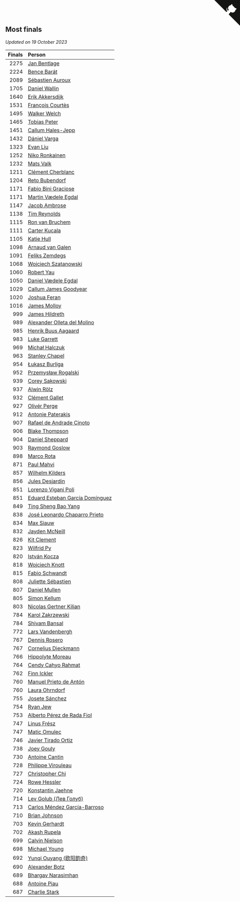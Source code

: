 ## Most finals

*Updated on 19 October 2023*

| Finals | Person |
| ---: | :--- |
| 2275 | [Jan Bentlage](https://www.worldcubeassociation.org/persons/2010BENT01) |
| 2224 | [Bence Barát](https://www.worldcubeassociation.org/persons/2008BARA01) |
| 2089 | [Sébastien Auroux](https://www.worldcubeassociation.org/persons/2008AURO01) |
| 1705 | [Daniel Wallin](https://www.worldcubeassociation.org/persons/2013WALL03) |
| 1640 | [Erik Akkersdijk](https://www.worldcubeassociation.org/persons/2005AKKE01) |
| 1531 | [François Courtès](https://www.worldcubeassociation.org/persons/2008COUR01) |
| 1495 | [Walker Welch](https://www.worldcubeassociation.org/persons/2011WELC01) |
| 1465 | [Tobias Peter](https://www.worldcubeassociation.org/persons/2014PETE03) |
| 1451 | [Callum Hales-Jepp](https://www.worldcubeassociation.org/persons/2012HALE01) |
| 1432 | [Dániel Varga](https://www.worldcubeassociation.org/persons/2008VARG01) |
| 1323 | [Evan Liu](https://www.worldcubeassociation.org/persons/2009LIUE01) |
| 1252 | [Niko Ronkainen](https://www.worldcubeassociation.org/persons/2010RONK01) |
| 1232 | [Mats Valk](https://www.worldcubeassociation.org/persons/2007VALK01) |
| 1211 | [Clément Cherblanc](https://www.worldcubeassociation.org/persons/2014CHER05) |
| 1204 | [Reto Bubendorf](https://www.worldcubeassociation.org/persons/2012BUBE01) |
| 1171 | [Fabio Bini Graciose](https://www.worldcubeassociation.org/persons/2010GRAC02) |
| 1171 | [Martin Vædele Egdal](https://www.worldcubeassociation.org/persons/2013EGDA02) |
| 1147 | [Jacob Ambrose](https://www.worldcubeassociation.org/persons/2010AMBR01) |
| 1138 | [Tim Reynolds](https://www.worldcubeassociation.org/persons/2005REYN01) |
| 1115 | [Ron van Bruchem](https://www.worldcubeassociation.org/persons/2003BRUC01) |
| 1111 | [Carter Kucala](https://www.worldcubeassociation.org/persons/2015KUCA01) |
| 1105 | [Katie Hull](https://www.worldcubeassociation.org/persons/2010HULL01) |
| 1098 | [Arnaud van Galen](https://www.worldcubeassociation.org/persons/2006GALE01) |
| 1091 | [Feliks Zemdegs](https://www.worldcubeassociation.org/persons/2009ZEMD01) |
| 1068 | [Wojciech Szatanowski](https://www.worldcubeassociation.org/persons/2011SZAT01) |
| 1060 | [Robert Yau](https://www.worldcubeassociation.org/persons/2009YAUR01) |
| 1050 | [Daniel Vædele Egdal](https://www.worldcubeassociation.org/persons/2013EGDA01) |
| 1029 | [Callum James Goodyear](https://www.worldcubeassociation.org/persons/2012GOOD02) |
| 1020 | [Joshua Feran](https://www.worldcubeassociation.org/persons/2011FERA01) |
| 1016 | [James Molloy](https://www.worldcubeassociation.org/persons/2011MOLL01) |
| 999 | [James Hildreth](https://www.worldcubeassociation.org/persons/2009HILD01) |
| 989 | [Alexander Olleta del Molino](https://www.worldcubeassociation.org/persons/2008OLLE01) |
| 985 | [Henrik Buus Aagaard](https://www.worldcubeassociation.org/persons/2006BUUS01) |
| 983 | [Luke Garrett](https://www.worldcubeassociation.org/persons/2017GARR05) |
| 969 | [Michał Halczuk](https://www.worldcubeassociation.org/persons/2006HALC01) |
| 963 | [Stanley Chapel](https://www.worldcubeassociation.org/persons/2016CHAP04) |
| 954 | [Łukasz Burliga](https://www.worldcubeassociation.org/persons/2013BURL01) |
| 952 | [Przemysław Rogalski](https://www.worldcubeassociation.org/persons/2013ROGA02) |
| 939 | [Corey Sakowski](https://www.worldcubeassociation.org/persons/2011SAKO01) |
| 937 | [Alwin Rölz](https://www.worldcubeassociation.org/persons/2016ROLZ01) |
| 932 | [Clément Gallet](https://www.worldcubeassociation.org/persons/2004GALL02) |
| 927 | [Olivér Perge](https://www.worldcubeassociation.org/persons/2007PERG01) |
| 912 | [Antonie Paterakis](https://www.worldcubeassociation.org/persons/2012PATE01) |
| 907 | [Rafael de Andrade Cinoto](https://www.worldcubeassociation.org/persons/2007CINO01) |
| 906 | [Blake Thompson](https://www.worldcubeassociation.org/persons/2010THOM03) |
| 904 | [Daniel Sheppard](https://www.worldcubeassociation.org/persons/2009SHEP01) |
| 903 | [Raymond Goslow](https://www.worldcubeassociation.org/persons/2014GOSL01) |
| 898 | [Marco Rota](https://www.worldcubeassociation.org/persons/2009ROTA01) |
| 871 | [Paul Mahvi](https://www.worldcubeassociation.org/persons/2012MAHV01) |
| 857 | [Wilhelm Kilders](https://www.worldcubeassociation.org/persons/2010KILD02) |
| 856 | [Jules Desjardin](https://www.worldcubeassociation.org/persons/2010DESJ01) |
| 851 | [Lorenzo Vigani Poli](https://www.worldcubeassociation.org/persons/2007POLI01) |
| 851 | [Eduard Esteban García Domínguez](https://www.worldcubeassociation.org/persons/2011EDUA01) |
| 849 | [Ting Sheng Bao Yang](https://www.worldcubeassociation.org/persons/2008BAOY01) |
| 838 | [José Leonardo Chaparro Prieto](https://www.worldcubeassociation.org/persons/2011CHAP01) |
| 834 | [Max Siauw](https://www.worldcubeassociation.org/persons/2017SIAU02) |
| 832 | [Jayden McNeill](https://www.worldcubeassociation.org/persons/2012MCNE01) |
| 826 | [Kit Clement](https://www.worldcubeassociation.org/persons/2008CLEM01) |
| 823 | [Wilfrid Py](https://www.worldcubeassociation.org/persons/2016PYWI01) |
| 820 | [István Kocza](https://www.worldcubeassociation.org/persons/2005KOCZ01) |
| 818 | [Wojciech Knott](https://www.worldcubeassociation.org/persons/2011KNOT01) |
| 815 | [Fabio Schwandt](https://www.worldcubeassociation.org/persons/2014SCHW02) |
| 808 | [Juliette Sébastien](https://www.worldcubeassociation.org/persons/2014SEBA01) |
| 807 | [Daniel Mullen](https://www.worldcubeassociation.org/persons/2016MULL04) |
| 805 | [Simon Kellum](https://www.worldcubeassociation.org/persons/2016KELL12) |
| 803 | [Nicolas Gertner Kilian](https://www.worldcubeassociation.org/persons/2013GERT01) |
| 784 | [Karol Zakrzewski](https://www.worldcubeassociation.org/persons/2014ZAKR01) |
| 784 | [Shivam Bansal](https://www.worldcubeassociation.org/persons/2011BANS02) |
| 772 | [Lars Vandenbergh](https://www.worldcubeassociation.org/persons/2003VAND01) |
| 767 | [Dennis Rosero](https://www.worldcubeassociation.org/persons/2010ROSE03) |
| 767 | [Cornelius Dieckmann](https://www.worldcubeassociation.org/persons/2009DIEC01) |
| 766 | [Hippolyte Moreau](https://www.worldcubeassociation.org/persons/2008MORE02) |
| 764 | [Cendy Cahyo Rahmat](https://www.worldcubeassociation.org/persons/2010RAHM02) |
| 762 | [Finn Ickler](https://www.worldcubeassociation.org/persons/2012ICKL01) |
| 760 | [Manuel Prieto de Antón](https://www.worldcubeassociation.org/persons/2015ANTO04) |
| 760 | [Laura Ohrndorf](https://www.worldcubeassociation.org/persons/2009OHRN01) |
| 755 | [Josete Sánchez](https://www.worldcubeassociation.org/persons/2015SANC18) |
| 754 | [Ryan Jew](https://www.worldcubeassociation.org/persons/2008JEWR01) |
| 753 | [Alberto Pérez de Rada Fiol](https://www.worldcubeassociation.org/persons/2011FIOL01) |
| 747 | [Linus Frész](https://www.worldcubeassociation.org/persons/2011FRES01) |
| 747 | [Matic Omulec](https://www.worldcubeassociation.org/persons/2010OMUL02) |
| 746 | [Javier Tirado Ortiz](https://www.worldcubeassociation.org/persons/2009TIRA01) |
| 738 | [Joey Gouly](https://www.worldcubeassociation.org/persons/2007GOUL01) |
| 730 | [Antoine Cantin](https://www.worldcubeassociation.org/persons/2010CANT02) |
| 728 | [Philippe Virouleau](https://www.worldcubeassociation.org/persons/2008VIRO01) |
| 727 | [Christopher Chi](https://www.worldcubeassociation.org/persons/2014CHIC01) |
| 724 | [Rowe Hessler](https://www.worldcubeassociation.org/persons/2007HESS01) |
| 720 | [Konstantin Jaehne](https://www.worldcubeassociation.org/persons/2015JAEH01) |
| 714 | [Lev Golub (Лев Голуб)](https://www.worldcubeassociation.org/persons/2014HOLU01) |
| 713 | [Carlos Méndez García-Barroso](https://www.worldcubeassociation.org/persons/2010GARC02) |
| 710 | [Brian Johnson](https://www.worldcubeassociation.org/persons/2013JOHN10) |
| 703 | [Kevin Gerhardt](https://www.worldcubeassociation.org/persons/2013GERH01) |
| 702 | [Akash Rupela](https://www.worldcubeassociation.org/persons/2012RUPE01) |
| 699 | [Calvin Nielson](https://www.worldcubeassociation.org/persons/2014NIEL03) |
| 698 | [Michael Young](https://www.worldcubeassociation.org/persons/2008YOUN02) |
| 692 | [Yunqi Ouyang (欧阳韵奇)](https://www.worldcubeassociation.org/persons/2007YUNQ01) |
| 690 | [Alexander Botz](https://www.worldcubeassociation.org/persons/2013BOTZ01) |
| 689 | [Bhargav Narasimhan](https://www.worldcubeassociation.org/persons/2011NARA02) |
| 688 | [Antoine Piau](https://www.worldcubeassociation.org/persons/2008PIAU01) |
| 687 | [Charlie Stark](https://www.worldcubeassociation.org/persons/2014STAR05) |


<a href="https://github.com/jonatanklosko/wca_statistics" class="github-corner" aria-label="View source on Github"><svg width="80" height="80" viewBox="0 0 250 250" style="fill:#151513; color:#fff; position: absolute; top: 0; border: 0; right: 0;" aria-hidden="true"><path d="M0,0 L115,115 L130,115 L142,142 L250,250 L250,0 Z"></path><path d="M128.3,109.0 C113.8,99.7 119.0,89.6 119.0,89.6 C122.0,82.7 120.5,78.6 120.5,78.6 C119.2,72.0 123.4,76.3 123.4,76.3 C127.3,80.9 125.5,87.3 125.5,87.3 C122.9,97.6 130.6,101.9 134.4,103.2" fill="currentColor" style="transform-origin: 130px 106px;" class="octo-arm"></path><path d="M115.0,115.0 C114.9,115.1 118.7,116.5 119.8,115.4 L133.7,101.6 C136.9,99.2 139.9,98.4 142.2,98.6 C133.8,88.0 127.5,74.4 143.8,58.0 C148.5,53.4 154.0,51.2 159.7,51.0 C160.3,49.4 163.2,43.6 171.4,40.1 C171.4,40.1 176.1,42.5 178.8,56.2 C183.1,58.6 187.2,61.8 190.9,65.4 C194.5,69.0 197.7,73.2 200.1,77.6 C213.8,80.2 216.3,84.9 216.3,84.9 C212.7,93.1 206.9,96.0 205.4,96.6 C205.1,102.4 203.0,107.8 198.3,112.5 C181.9,128.9 168.3,122.5 157.7,114.1 C157.9,116.9 156.7,120.9 152.7,124.9 L141.0,136.5 C139.8,137.7 141.6,141.9 141.8,141.8 Z" fill="currentColor" class="octo-body"></path></svg></a><style>.github-corner:hover .octo-arm{animation:octocat-wave 560ms ease-in-out}@keyframes octocat-wave{0%,100%{transform:rotate(0)}20%,60%{transform:rotate(-25deg)}40%,80%{transform:rotate(10deg)}}@media (max-width:500px){.github-corner:hover .octo-arm{animation:none}.github-corner .octo-arm{animation:octocat-wave 560ms ease-in-out}}</style>
